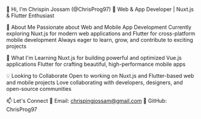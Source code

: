 👋 Hi, I'm Chrispin Jossam (@ChrisProg97)
🚀 Web & App Developer | Nuxt.js & Flutter Enthusiast

👀 About Me
Passionate about Web and Mobile App Development
Currently exploring Nuxt.js for modern web applications and Flutter for cross-platform mobile development
Always eager to learn, grow, and contribute to exciting projects

🌱 What I'm Learning
Nuxt.js for building powerful and optimized Vue.js applications
Flutter for crafting beautiful, high-performance mobile apps

💡 Looking to Collaborate
Open to working on Nuxt.js and Flutter-based web and mobile projects
Love collaborating with developers, designers, and open-source communities

📫 Let's Connect
📧 Email: chrispingjossam@gmail.com
🔗 GitHub: ChrisProg97

<!---
ChrisProg97/ChrisProg97 is a ✨ special ✨ repository because its `README.md` (this file) appears on your GitHub profile.
You can click the Preview link to take a look at your changes.
--->

